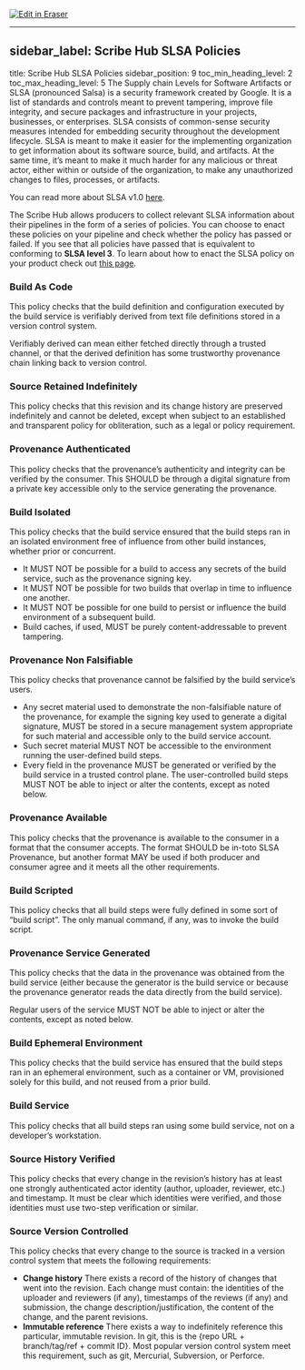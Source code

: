 <p><a target="_blank" href="https://app.eraser.io/workspace/Q6Tm02e4PTz81sfP1W1o" id="edit-in-eraser-github-link"><img alt="Edit in Eraser" src="https://firebasestorage.googleapis.com/v0/b/second-petal-295822.appspot.com/o/images%2Fgithub%2FOpen%20in%20Eraser.svg?alt=media&amp;token=968381c8-a7e7-472a-8ed6-4a6626da5501"></a></p>

---

## sidebar_label: Scribe Hub SLSA Policies
title: Scribe Hub SLSA Policies
sidebar_position: 9
toc_min_heading_level: 2
toc_max_heading_level: 5
The Supply chain Levels for Software Artifacts or SLSA (pronounced Salsa) is a security framework created by Google. It is a list of standards and controls meant to prevent tampering, improve file integrity, and secure packages and infrastructure in your projects, businesses, or enterprises. SLSA consists of common-sense security measures intended for embedding security throughout the development lifecycle. SLSA is meant to make it easier for the implementing organization to get information about its software source, build, and artifacts. At the same time, it’s meant to make it much harder for any malicious or threat actor, either within or outside of the organization, to make any unauthorized changes to files, processes, or artifacts.

You can read more about SLSA v1.0 [﻿here](https://slsa.dev/). 

The Scribe Hub allows producers to collect relevant SLSA information about their pipelines in the form of a series of policies. You can choose to enact these policies on your pipeline and check whether the policy has passed or failed. If you see that all policies have passed that is equivalent to conforming to **SLSA level 3**. To learn about how to enact the SLSA policy on your product check out [﻿this page](../secure-sfw-slsa).

### Build As Code
This policy checks that the build definition and configuration executed by the build service is verifiably derived from text file definitions stored in a version control system.

Verifiably derived can mean either fetched directly through a trusted channel, or that the derived definition has some trustworthy provenance chain linking back to version control.

### Source Retained Indefinitely
This policy checks that this revision and its change history are preserved indefinitely and cannot be deleted, except when subject to an established and transparent policy for obliteration, such as a legal or policy requirement.

### Provenance Authenticated
This policy checks that the provenance’s authenticity and integrity can be verified by the consumer. This SHOULD be through a digital signature from a private key accessible only to the service generating the provenance.

### Build Isolated
This policy checks that the build service ensured that the build steps ran in an isolated environment free of influence from other build instances, whether prior or concurrent.

- It MUST NOT be possible for a build to access any secrets of the build service, such as the provenance signing key.
- It MUST NOT be possible for two builds that overlap in time to influence one another.
- It MUST NOT be possible for one build to persist or influence the build environment of a subsequent build.
- Build caches, if used, MUST be purely content-addressable to prevent tampering.
### Provenance Non Falsifiable
This policy checks that provenance cannot be falsified by the build service’s users.

- Any secret material used to demonstrate the non-falsifiable nature of the provenance, for example the signing key used to generate a digital signature, MUST be stored in a secure management system appropriate for such material and accessible only to the build service account.
- Such secret material MUST NOT be accessible to the environment running the user-defined build steps.
- Every field in the provenance MUST be generated or verified by the build service in a trusted control plane. The user-controlled build steps MUST NOT be able to inject or alter the contents, except as noted below.
### Provenance Available
This policy checks that the provenance is available to the consumer in a format that the consumer accepts. The format SHOULD be in-toto SLSA Provenance, but another format MAY be used if both producer and consumer agree and it meets all the other requirements.

### Build Scripted
This policy checks that all build steps were fully defined in some sort of “build script”. The only manual command, if any, was to invoke the build script.

### Provenance Service Generated
This policy checks that the data in the provenance was obtained from the build service (either because the generator is the build service or because the provenance generator reads the data directly from the build service).

Regular users of the service MUST NOT be able to inject or alter the contents, except as noted below.

### Build Ephemeral Environment
This policy checks that the build service has ensured that the build steps ran in an ephemeral environment, such as a container or VM, provisioned solely for this build, and not reused from a prior build.

### Build Service
This policy checks that all build steps ran using some build service, not on a developer’s workstation.

### Source History Verified
This policy checks that every change in the revision’s history has at least one strongly authenticated actor identity (author, uploader, reviewer, etc.) and timestamp. It must be clear which identities were verified, and those identities must use two-step verification or similar. 

### Source Version Controlled
This policy checks that every change to the source is tracked in a version control system that meets the following requirements:

- **Change history** There exists a record of the history of changes that went into the revision. Each change must contain: the identities of the uploader and reviewers (if any), timestamps of the reviews (if any) and submission, the change description/justification, the content of the change, and the parent revisions.
- **Immutable reference** There exists a way to indefinitely reference this particular, immutable revision. In git, this is the {repo URL + branch/tag/ref + commit ID}.
Most popular version control system meet this requirement, such as git, Mercurial, Subversion, or Perforce.



<!--- Eraser file: https://app.eraser.io/workspace/Q6Tm02e4PTz81sfP1W1o --->